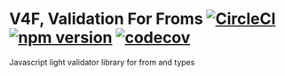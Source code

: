 # V4F, Validation For Froms [![CircleCI](https://circleci.com/gh/reyx7/v4f/tree/master.svg?style=svg&circle-token=dd21504e80b5908041a89229c6585f112bfaef52)](https://circleci.com/gh/reyx7/v4f/tree/master) [![npm version](https://badge.fury.io/js/v4f.svg)](https://badge.fury.io/js/v4f) [![codecov](https://codecov.io/gh/reyx7/v4f/branch/master/graph/badge.svg?token=tfmtpJgkJK)](https://codecov.io/gh/reyx7/v4f)
Javascript light validator library for from and types 
